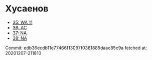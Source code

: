 # Хусаенов
- [35: WA 11](35.md)
- [36: AC](36.md)
- [37: NA](37.md)
- [38: NA](38.md)

Commit: edb36ecdb11e77466f13097f0381885daac85c9a
 fetched at: 20201207-211810

